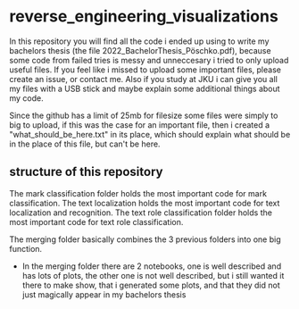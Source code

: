 # reverse_engineering_visualizations

In this repository you will find all the code i ended up using to write my bachelors thesis (the file 2022_BachelorThesis_Pöschko.pdf), because some code from failed tries is messy and unneccesary i tried to only upload useful files. 
If you feel like i missed to upload some important files, please create an issue, or contact me. Also if you study at JKU i can give you all my files with a USB stick and maybe explain some additional things about my code.

Since the github has a  limit of 25mb for filesize some files were simply to big to upload, if this was the case for an important file, then i created a "what_should_be_here.txt" in its place, which should explain what should be in the place of this file, but can't be here.

## structure of this repository

The mark classification folder holds the most important code for mark classification.
The text localization holds the most important code for text localization and recognition.
The text role classification folder holds the most important code for text role classification.

The merging folder basically combines the 3 previous folders into one big function.
- In the merging folder there are 2 notebooks, one is well described and has lots of plots, the other one is not well described, but i still wanted it there to make show, that i generated some plots, and that they did not just magically appear in my bachelors thesis

